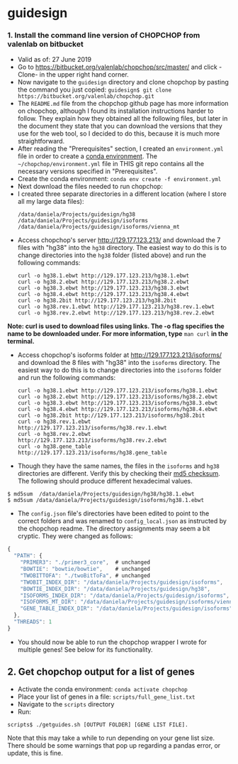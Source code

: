 # guidesign

### 1. Install the command line version of CHOPCHOP from valenlab on bitbucket
- Valid as of: 27 June 2019
- Go to https://bitbucket.org/valenlab/chopchop/src/master/ and click -Clone- in the upper right hand corner.
- Now navigate to the ```guidesign``` directory and clone chopchop by pasting the command you just copied:
  ```guidesign$ git clone https://bitbucket.org/valenlab/chopchop.git```
- The ```README.md``` file from the chopchop github page has more information on chopchop, although I found its installation instructions harder to follow. They explain how they obtained all the following files, but later in the document they state that you can download the versions that they use for the web tool, so I decided to do this, because it is much more straightforward.
- After reading the "Prerequisites" section, I created an ```environment.yml``` file in order to create a [conda environment](https://docs.conda.io/projects/conda/en/latest/user-guide/tasks/manage-environments.html). The ```~/chopchop/environment.yml``` file in THIS git repo contains all the necessary versions specified in "Prerequisites".
- Create the conda environment:
  ```conda env create -f environment.yml```
- Next download the files needed to run chopchop:
- I created three separate directories in a different location (where I store all my large data files):
  ```
  /data/daniela/Projects/guidesign/hg38
  /data/daniela/Projects/guidesign/isoforms
  /data/daniela/Projects/guidesign/isoforms/vienna_mt
  ```
- Access chopchop's server http://129.177.123.213/ and download the 7 files with "hg38" into the ```hg38``` directory. The easiest way to do this is to change directories into the ```hg38``` folder (listed above) and run the following commands:
   ~~~
  curl -o hg38.1.ebwt http://129.177.123.213/hg38.1.ebwt
  curl -o hg38.2.ebwt http://129.177.123.213/hg38.2.ebwt
  curl -o hg38.3.ebwt http://129.177.123.213/hg38.3.ebwt
  curl -o hg38.4.ebwt http://129.177.123.213/hg38.4.ebwt
  curl -o hg38.2bit http://129.177.123.213/hg38.2bit
  curl -o hg38.rev.1.ebwt http://129.177.123.213/hg38.rev.1.ebwt
  curl -o hg38.rev.2.ebwt http://129.177.123.213/hg38.rev.2.ebwt
   ~~~
**Note: curl is used to download files using links. The -o flag specifies the name to be downloaded under. For more information, type** ```man curl``` **in the terminal.**

- Access chopchop's isoforms folder at http://129.177.123.213/isoforms/ and download the 8 files with "hg38" into the ```isoforms``` directory. The easiest way to do this is to change directories into the ```isoforms``` folder and run the following commands:
  ~~~
  curl -o hg38.1.ebwt http://129.177.123.213/isoforms/hg38.1.ebwt
  curl -o hg38.2.ebwt http://129.177.123.213/isoforms/hg38.2.ebwt
  curl -o hg38.3.ebwt http://129.177.123.213/isoforms/hg38.3.ebwt
  curl -o hg38.4.ebwt http://129.177.123.213/isoforms/hg38.4.ebwt
  curl -o hg38.2bit http://129.177.123.213/isoforms/hg38.2bit
  curl -o hg38.rev.1.ebwt http://129.177.123.213/isoforms/hg38.rev.1.ebwt
  curl -o hg38.rev.2.ebwt http://129.177.123.213/isoforms/hg38.rev.2.ebwt
  curl -o hg38.gene_table http://129.177.123.213/isoforms/hg38.gene_table
  ~~~
- Though they have the same names, the files in the ```isoforms``` and ```hg38``` directories are different. Verify this by checking their [md5 checksum](https://en.wikipedia.org/wiki/MD5). The following should produce different hexadecimal values.
~~~
$ md5sum  /data/daniela/Projects/guidesign/hg38/hg38.1.ebwt
$ md5sum /data/daniela/Projects/guidesign/isoforms/hg38.1.ebwt
~~~
- The ```config.json``` file's directories have been edited to point to the correct folders and was renamed to ```config_local.json``` as instructed by the chopchop readme. The directory assignments may seem a bit cryptic. They were changed as follows:
```javascript
{
  "PATH": {
    "PRIMER3": "./primer3_core",  # unchanged
    "BOWTIE": "bowtie/bowtie",    # unchanged
    "TWOBITTOFA": "./twoBitToFa", # unchanged
    "TWOBIT_INDEX_DIR": "/data/daniela/Projects/guidesign/isoforms",            # CHANGE
    "BOWTIE_INDEX_DIR": "/data/daniela/Projects/guidesign/hg38",                # CHANGE
    "ISOFORMS_INDEX_DIR": "/data/daniela/Projects/guidesign/isoforms",          # CHANGE
    "ISOFORMS_MT_DIR": "/data/daniela/Projects/guidesign/isoforms/vienna_mt",   # CHANGE
    "GENE_TABLE_INDEX_DIR": "/data/daniela/Projects/guidesign/isoforms"         # CHANGE
  },
  "THREADS": 1
}
```
- You should now be able to run the chopchop wrapper I wrote for multiple genes! See below for its functionality.


## 2. Get chopchop output for a list of genes
- Activate the conda environment: ```conda activate chopchop ```
- Place your list of genes in a file: ```scripts/full_gene_list.txt```
- Navigate to the ```scripts``` directory
- Run: 
~~~
scripts$ ./getguides.sh [OUTPUT FOLDER] [GENE LIST FILE]. 
~~~
Note that this may take a while to run depending on your gene list size. There should be some warnings that pop up regarding a pandas error, or update, this is fine. 


